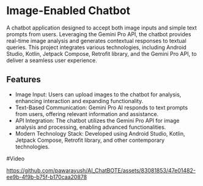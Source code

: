 
# Image-Enabled Chatbot

A chatbot application designed to accept both image inputs and simple text prompts from users. Leveraging the Gemini Pro API, the chatbot provides real-time image analysis and generates contextual responses to textual queries. This project integrates various technologies, including Android Studio, Kotlin, Jetpack Compose, Retrofit library, and the Gemini Pro API, to deliver a seamless user experience.


## Features

- Image Input: Users can upload images to the chatbot for analysis, enhancing interaction and expanding functionality.
- Text-Based Communication: Gemini Pro AI responds to text prompts from users, offering relevant information and assistance.
- API Integration: The chatbot utilizes the Gemini Pro API for image analysis and processing, enabling advanced functionalities.
- Modern Technology Stack: Developed using Android Studio, Kotlin, Jetpack Compose, Retrofit library, and other contemporary technologies.




#Video

https://github.com/pawarayush/AI_ChatBOTE/assets/83081853/47e01482-ee9b-4f9b-b75f-b170caa20878

